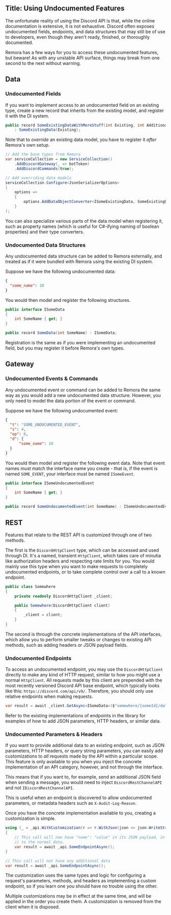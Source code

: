 Title: Using Undocumented Features
----------------------------------

The unfortunate reality of using the Discord API is that, while the online 
documentation is extensive, it is not exhaustive. Discord often exposes 
undocumented fields, endpoints, and data structures that may still be of use to
developers, even though they aren't ready, finished, or thoroughly documented.

Remora has a few ways for you to access these undocumented features, but beware!
As with any unstable API surface, things may break from one second to the next
without warning.

## Data
### Undocumented Fields
If you want to implement access to an undocumented field on an existing type,
create a new record that inherits from the existing model, and register it with
the DI system.

```cs
public record SomeExistingDataWithMoreStuff(int Existing, int Additional) 
    : SomeExistingData(Existing);
```

Note that to *override* an existing data model, you have to register it *after*
Remora's own setup.

```cs
// Add the base types from Remora
var serviceCollection = new ServiceCollection()
    .AddDiscordGateway(_ => botToken)
    .AddDiscordCommands(true);

// Add overriding data models
serviceCollection.Configure<JsonSerializerOptions>
(
    options => 
    {
        options.AddDataObjectConverter<ISomeExistingData, SomeExistingDataWithMoreStuff>();
    }
);
```

You can also specialize various parts of the data model when registering it, 
such as property names (which is useful for C#-ifying naming of boolean 
properties) and their type converters.

### Undocumented Data Structures
Any undocumented data structure can be added to Remora externally, and treated
as if it were bundled with Remora using the existing DI system.

Suppose we have the following undocumented data:

```json
{
  "some_name": 10
}
```

You would then model and register the following structures.

```cs
public interface ISomeData
{
    int SomeName { get; }
}

public record SomeData(int SomeName) : ISomeData;
```

Registration is the same as if you were implementing an undocumented field, but 
you may register it before Remora's own types.

## Gateway
### Undocumented Events & Commands
Any undocumented event or command can be added to Remora the same way as you 
would add a new undocumented data structure. However, you only need to model the
data portion of the event or command.

Suppose we have the following undocumented event:

```json
{
  "t": "SOME_UNDOCUMENTED_EVENT",
  "s": 4,
  "op": 0,
  "d": {
      "some_name": 10
  }
}
```

You would then model and register the following event data. Note that event 
names *must* match the interface name you create - that is, if the event is 
named `SOME_EVENT`, your interface must be named `ISomeEvent`.

```cs
public interface ISomeUndocumentedEvent
{
    int SomeName { get; }
}

public record SomeUndocumentedEvent(int SomeName) : ISomeUndocumentedEvent;
```

## REST
Features that relate to the REST API is customized through one of two methods.

The first is the `DiscordHttpClient` type, which can be accessed and used 
through DI. It's a named, transient `HttpClient`, which takes care of minutia 
like authorization headers and respecting rate limits for you. You would mainly
use this type when you want to make requests to completely undocumented
endpoints, or to take complete control over a call to a known endpoint.

```cs
public class Somewhere
{
    private readonly DiscordHttpClient _client;

    public Somewhere(DiscordHttpClient client)
    {
        _client = client;
    }
}
```

The second is through the concrete implementations of the API interfaces, which
allow you to perform smaller tweaks or changes to existing API methods, such as
adding headers or JSON payload fields.

### Undocumented Endpoints
To access an undocumented endpoint, you may use the `DiscordHttpClient` directly
to make any kind of HTTP request, similar to how you might use a normal 
`HttpClient`. All requests made by this client are prepended with the most 
recently versioned Discord API base endpoint, which typically looks like this: 
`https://discord.com/api/v9/`. Therefore, you should only use relative endpoints
when making requests.

```cs
var result = await _client.GetAsync<ISomeData>($"somewhere/{someId}/data");
```

Refer to the existing implementations of endpoints in the library for examples
of how to add JSON parameters, HTTP headers, or similar data.

### Undocumented Parameters & Headers
If you want to provide additional data to an existing endpoint, such as JSON
parameters, HTTP headers, or query string parameters, you can easily add
customizations to *all* requests made by the API within a particular scope. This
feature is only available to you when you inject the concrete implementation of 
an API category, however, and not through the interface.

This means that if you want to, for example, send an additional JSON field when
sending a message, you would need to inject `DiscordRestChannelAPI` and not 
`IDiscordRestChannelAPI`.

This is useful when an endpoint is discovered to allow undocumented parameters,
or metadata headers such as `X-Audit-Log-Reason`.

Once you have the concrete implementation available to you, creating a 
customization is simple.
```cs
using (_ = _api.WithCustomization(r => r.WithJson(json => json.WriteString("name", "value"))))
{
    // This call will now have "name": "value" in its JSON payload, in addition
    // to the normal data.
    var result = await _api.SomeEndpointAsync();
}

// This call will not have any additional data
var result = await _api.SomeEndpointAsync();
```

The customization uses the same types and logic for configuring a request's 
parameters, methods, and headers as implementing a custom endpoint, so if you 
learn one you should have no trouble using the other.

Multiple customizations may be in effect at the same time, and will be applied 
in the order you create them. A customization is removed from the client when it
is disposed.
